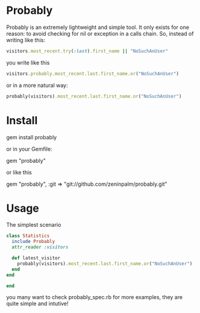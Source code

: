 Probably
=============

Probably is an extremely lightweight and simple tool. It only exists for one reason: to avoid checking for nil or exception in a calls chain. So, instead of writing like this:
```ruby
visitors.most_recent.try(:last).first_name || "NoSuchAnUser"
```
you write like this
```ruby
visitors.probably.most_recent.last.first_name.or("NoSuchAnUser")
```
or in a more natural way:
```ruby
probably(visitors).most_recent.last.first_name.or("NoSuchAnUser")
```

Install
===============

gem install probably

or in your Gemfile:

gem "probably"

or like this

gem "probably", :git => "git://github.com/zeninpalm/probably.git"

Usage
================

The simplest scenario

```ruby
class Statistics
  include Probably
  attr_reader :visitors

  def latest_visitor
    probably(visitors).most_recent.last.first_name.or("NoSuchAnUser")
  end
end

end
```
you many want to check probably_spec.rb for more examples, they are quite simple and intutive!

